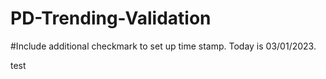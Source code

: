 # PD-Trending-Validation
#Include additional checkmark to set up time stamp. Today is 03/01/2023.


test
